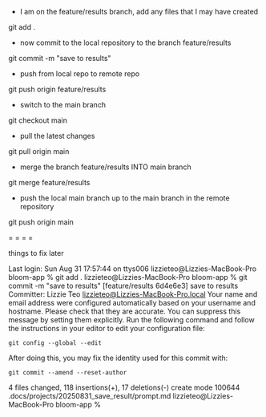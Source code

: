 
- I am on the feature/results branch, add any files that I may have created
 
git add .

- now commit to the local repository to the branch feature/results

git commit -m "save to results"

- push from local repo to remote repo

git push origin feature/results

- switch to the main branch

git checkout main

- pull the latest changes

git pull origin main

- merge the branch feature/results INTO main branch

git merge feature/results

- push the local main branch up to the main branch in the remote repository

git push origin main



= = = = 

things to fix later

Last login: Sun Aug 31 17:57:44 on ttys006
lizzieteo@Lizzies-MacBook-Pro bloom-app % git add .
lizzieteo@Lizzies-MacBook-Pro bloom-app % git commit -m "save to results"
[feature/results 6d4e6e3] save to results
 Committer: Lizzie Teo <lizzieteo@Lizzies-MacBook-Pro.local>
Your name and email address were configured automatically based
on your username and hostname. Please check that they are accurate.
You can suppress this message by setting them explicitly. Run the
following command and follow the instructions in your editor to edit
your configuration file:

    git config --global --edit

After doing this, you may fix the identity used for this commit with:

    git commit --amend --reset-author

 4 files changed, 118 insertions(+), 17 deletions(-)
 create mode 100644 .docs/projects/20250831_save_result/prompt.md
lizzieteo@Lizzies-MacBook-Pro bloom-app % 